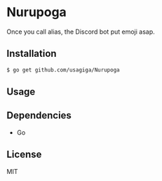 # Nurupoga

Once you call alias, the Discord bot put emoji asap.


## Installation

```sh
$ go get github.com/usagiga/Nurupoga
```


## Usage



## Dependencies

- Go


## License

MIT
